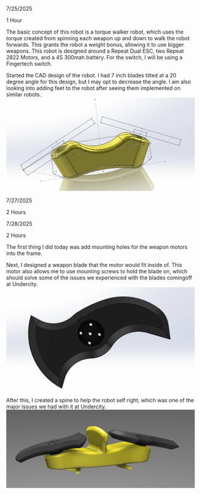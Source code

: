 7/25/2025

1 Hour

The basic concept of this robot is a torque walker robot, which uses the torque created from spinning each weapon up and down to walk the robot forwards. This grants the robot a weight bonus, allowing it to use bigger weapons. This robot is designed around a Repeat Dual ESC, two Repeat 2822 Motors, and a 4S 300mah battery. For the switch, I will be using a Fingertech switch.

Started the CAD design of the robot. I had 7 inch blades tilted at a 20 degree angle for this design, but I may opt to decrease the angle.  I am also looking into adding feet to the robot after seeing them implemented on similar robots.
![](https://github.com/KyleDavis2200/Banana-V2/blob/main/IMAGES/image_2025-07-25_222331245.png)

7/27/2025

2 Hours

7/28/2025

2 Hours

The first thing I did today was add mounting holes for the weapon motors into the frame.

Next, I designed a weapon blade that the motor would fit inside of. This motor also allows me to use mounting screws to hold the blade on, which should solve some of the issues we experienced with the blades comingoff at Undercity.
![](https://github.com/KyleDavis2200/Banana-V2/blob/main/IMAGES/image_2025-07-28_180544761.png)
After this, I created a spine to help the robot self right, which was one of the major issues we had with it at Undercity.
![](https://github.com/KyleDavis2200/Banana-V2/blob/main/IMAGES/image_2025-07-28_181720749.png)
